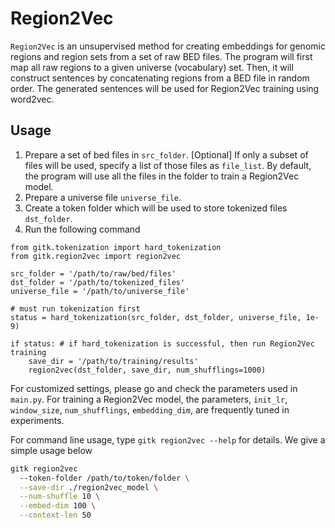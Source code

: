 # Region2Vec

`Region2Vec` is an unsupervised method for creating embeddings for genomic regions and region sets from a set of raw BED files. The program will first map all raw regions to a given universe (vocabulary) set. Then, it will construct sentences by concatenating regions from a BED file in random order. The generated sentences will be used for Region2Vec training using word2vec.

## Usage

1. Prepare a set of bed files in `src_folder`. [Optional] If only a subset of files will be used, specify a list of those files as `file_list`. By default, the program will use all the files in the folder to train a Region2Vec model.
2. Prepare a universe file `universe_file`.
3. Create a token folder which will be used to store tokenized files `dst_folder`.
5. Run the following command
``` 
from gitk.tokenization import hard_tokenization
from gitk.region2vec import region2vec

src_folder = '/path/to/raw/bed/files'
dst_folder = '/path/to/tokenized_files'
universe_file = '/path/to/universe_file'

# must run tokenization first
status = hard_tokenization(src_folder, dst_folder, universe_file, 1e-9)

if status: # if hard_tokenization is successful, then run Region2Vec training
    save_dir = '/path/to/training/results'
    region2vec(dst_folder, save_dir, num_shufflings=1000)

```
For customized settings, please go and check the parameters used in `main.py`. 
For training a Region2Vec model, the parameters, `init_lr`, `window_size`, `num_shufflings`, `embedding_dim`, are frequently tuned in experiments.

For command line usage, type `gitk region2vec --help` for details. We give a simple usage below

```bash
gitk region2vec 
  --token-folder /path/to/token/folder \
  --save-dir ./region2vec_model \
  --num-shuffle 10 \
  --embed-dim 100 \
  --context-len 50 
```


